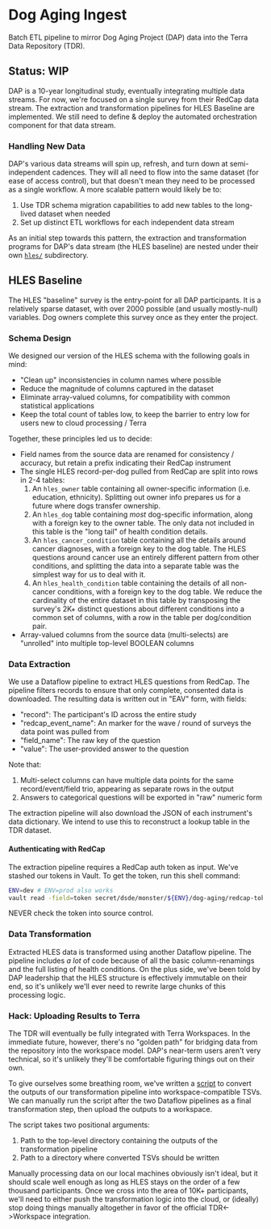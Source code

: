 # Dog Aging Ingest
Batch ETL pipeline to mirror Dog Aging Project (DAP) data into
the Terra Data Repository (TDR).

## Status: WIP
DAP is a 10-year longitudinal study, eventually integrating multiple data streams.
For now, we're focused on a single survey from their RedCap data stream. The extraction
and transformation pipelines for HLES Baseline are implemented. We still need to
define & deploy the automated orchestration component for that data stream.

### Handling New Data
DAP's various data streams will spin up, refresh, and turn down at semi-independent
cadences. They will all need to flow into the same dataset (for ease of access control),
but that doesn't mean they need to be processed as a single workflow. A more scalable
pattern would likely be to:
1. Use TDR schema migration capabilities to add new tables to the long-lived dataset
   when needed
2. Set up distinct ETL workflows for each independent data stream

As an initial step towards this pattern, the extraction and transformation programs
for DAP's data stream (the HLES baseline) are nested under their own [`hles/`](./hles)
subdirectory.

## HLES Baseline
The HLES "baseline" survey is the entry-point for all DAP participants. It is a relatively
sparse dataset, with over 2000 possible (and usually mostly-null) variables. Dog owners
complete this survey once as they enter the project.

### Schema Design
We designed our version of the HLES schema with the following goals in mind:
* "Clean up" inconsistencies in column names where possible
* Reduce the magnitude of columns captured in the dataset
* Eliminate array-valued columns, for compatibility with common statistical applications
* Keep the total count of tables low, to keep the barrier to entry low for users new to
  cloud processing / Terra

Together, these principles led us to decide:
* Field names from the source data are renamed for consistency / accuracy, but retain
  a prefix indicating their RedCap instrument
* The single HLES record-per-dog pulled from RedCap are split into rows in 2-4 tables:
  1. An `hles_owner` table containing all owner-specific information (i.e. education, ethnicity).
     Splitting out owner info prepares us for a future where dogs transfer ownership.
  2. An `hles_dog` table containing _most_ dog-specific information, along with a foreign key
     to the owner table. The only data not included in this table is the "long tail" of health
     condition details.
  3. An `hles_cancer_condition` table containing all the details around cancer diagnoses, with
     a foreign key to the dog table. The HLES questions around cancer use an entirely different
     pattern from other conditions, and splitting the data into a separate table was the simplest
     way for us to deal with it.
  4. An `hles_health_condition` table containing the details of all non-cancer conditions, with
     a foreign key to the dog table. We reduce the cardinality of the entire dataset in this table
     by transposing the survey's 2K+ distinct questions about different conditions into a common
     set of columns, with a row in the table per dog/condition pair.
* Array-valued columns from the source data (multi-selects) are "unrolled" into multiple
  top-level BOOLEAN columns

### Data Extraction
We use a Dataflow pipeline to extract HLES questions from RedCap. The pipeline filters records to
ensure that only complete, consented data is downloaded. The resulting data is written out in "EAV"
form, with fields:
* "record": The participant's ID across the entire study
* "redcap_event_name": An marker for the wave / round of surveys the data point was pulled from
* "field_name": The raw key of the question
* "value": The user-provided answer to the question

Note that:
1. Multi-select columns can have multiple data points for the same record/event/field trio, appearing
   as separate rows in the output
2. Answers to categorical questions will be exported in "raw" numeric form

The extraction pipeline will also download the JSON of each instrument's data dictionary. We intend
to use this to reconstruct a lookup table in the TDR dataset.

#### Authenticating with RedCap
The extraction pipeline requires a RedCap auth token as input. We've stashed our tokens in Vault.
To get the token, run this shell command:
```bash
ENV=dev # ENV=prod also works
vault read -field=token secret/dsde/monster/${ENV}/dog-aging/redcap-tokens/automation
```
NEVER check the token into source control.

### Data Transformation
Extracted HLES data is transformed using another Dataflow pipeline. The pipeline includes _a lot_ of
code because of all the basic column-renamings and the full listing of health conditions. On the plus
side, we've been told by DAP leadership that the HLES structure is effectively immutable on their end,
so it's unlikely we'll ever need to rewrite large chunks of this processing logic.

### Hack: Uploading Results to Terra
The TDR will eventually be fully integrated with Terra Workspaces. In the immediate future, however,
there's no "golden path" for bridging data from the repository into the workspace model. DAP's near-term
users aren't very technical, so it's unlikely they'll be comfortable figuring things out on their own.

To give ourselves some breathing room, we've written a [script](./hack/convert-output-to-tsv.py) to convert
the outputs of our transformation pipeline into workspace-compatible TSVs. We can manually run the script
after the two Dataflow pipelines as a final transformation step, then upload the outputs to a workspace.

The script takes two positional arguments:
1. Path to the top-level directory containing the outputs of the transformation pipeline
2. Path to a directory where converted TSVs should be written

Manually processing data on our local machines obviously isn't ideal, but it should scale well enough
as long as HLES stays on the order of a few thousand participants. Once we cross into the area of 10K+
participants, we'll need to either push the transformation logic into the cloud, or (ideally) stop doing
things manually altogether in favor of the official TDR<->Workspace integration.
